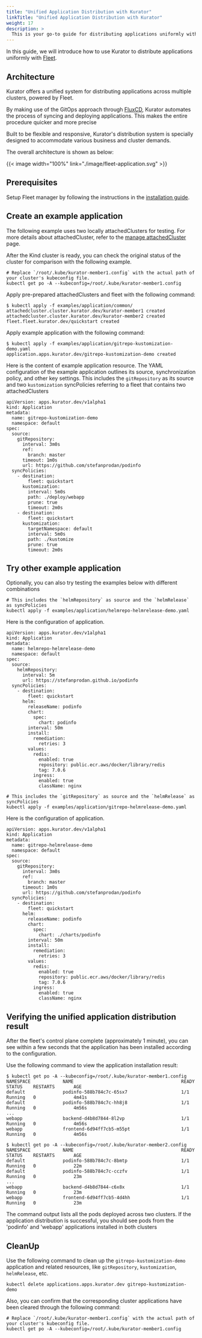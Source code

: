 ```yaml
---
title: "Unified Application Distribution with Kurator"
linkTitle: "Unified Application Distribution with Kurator"
weight: 17
description: >
  This is your go-to guide for distributing applications uniformly with Kurator.
---
```


In this guide, we will introduce how to use Kurator to distribute applications uniformly with [Fleet](https://kurator.dev/docs/references/fleet-api/#fleet).

## Architecture

Kurator offers a unified system for distributing applications across multiple clusters, powered by Fleet.

By making use of the GitOps approach through [FluxCD](https://fluxcd.io/flux/), Kurator automates the process of syncing and deploying applications. This makes the entire procedure quicker and more precise

Built to be flexible and responsive, Kurator's distribution system is specially designed to accommodate various business and cluster demands.

The overall architecture is shown as below:

{{< image width="100%"
    link="./image/fleet-application.svg"
    >}}

## Prerequisites

Setup Fleet manager by following the instructions in the [installation guide](/docs/setup/install-fleet-manager).

## Create an example application

The following example uses two locally attachedClusters for testing. For more details about attachedCluster, refer to the [manage attachedCluster](/docs/fleet-manage/manage-attachedcluster) page.

After the Kind cluster is ready, you can check the original status of the cluster for comparison with the following example.

```console
# Replace `/root/.kube/kurator-member1.config` with the actual path of your cluster's kubeconfig file.
kubectl get po -A --kubeconfig=/root/.kube/kurator-member1.config
```

Apply pre-prepared attachedClusters and fleet with the following command:

```console
$ kubectl apply -f examples/application/common/
attachedcluster.cluster.kurator.dev/kurator-member1 created
attachedcluster.cluster.kurator.dev/kurator-member2 created
fleet.fleet.kurator.dev/quickstart created
```

Apply example application with the following command:

```console
$ kubectl apply -f examples/application/gitrepo-kustomization-demo.yaml
application.apps.kurator.dev/gitrepo-kustomization-demo created
```

Here is the content of example application resource.
The YAML configuration of the example application outlines its source, synchronization policy, and other key settings.
This includes the `gitRepository` as its source and two `kustomization` syncPolicies referring to a fleet that contains two attachedClusters

```console
apiVersion: apps.kurator.dev/v1alpha1
kind: Application
metadata:
  name: gitrepo-kustomization-demo
  namespace: default
spec:
  source:
    gitRepository:
      interval: 3m0s
      ref:
        branch: master
      timeout: 1m0s
      url: https://github.com/stefanprodan/podinfo
  syncPolicies:
    - destination:
        fleet: quickstart
      kustomization:
        interval: 5m0s
        path: ./deploy/webapp
        prune: true
        timeout: 2m0s
    - destination:
        fleet: quickstart
      kustomization:
        targetNamespace: default
        interval: 5m0s
        path: ./kustomize
        prune: true
        timeout: 2m0s
```

## Try other example application

Optionally, you can also try testing the examples below with different combinations

```console
# This includes the `helmRepository` as source and the `helmRelease` as syncPolicies 
kubectl apply -f examples/application/helmrepo-helmrelease-demo.yaml
```

Here is the configuration of application.

```console
apiVersion: apps.kurator.dev/v1alpha1
kind: Application
metadata:
  name: helmrepo-helmrelease-demo
  namespace: default
spec:
  source:
    helmRepository:
      interval: 5m
      url: https://stefanprodan.github.io/podinfo
  syncPolicies:
    - destination:
        fleet: quickstart
      helm:
        releaseName: podinfo
        chart:
          spec:
            chart: podinfo
        interval: 50m
        install:
          remediation:
            retries: 3
        values:
          redis:
            enabled: true
            repository: public.ecr.aws/docker/library/redis
            tag: 7.0.6
          ingress:
            enabled: true
            className: nginx
```

```console
# This includes the `gitRepository` as source and the `helmRelease` as syncPolicies 
kubectl apply -f examples/application/gitrepo-helmrelease-demo.yaml
```

Here is the configuration of application.

```console
apiVersion: apps.kurator.dev/v1alpha1
kind: Application
metadata:
  name: gitrepo-helmrelease-demo
  namespace: default
spec:
  source:
    gitRepository:
      interval: 3m0s
      ref:
        branch: master
      timeout: 1m0s
      url: https://github.com/stefanprodan/podinfo
  syncPolicies:
    - destination:
        fleet: quickstart
      helm:
        releaseName: podinfo
        chart:
          spec:
            chart: ./charts/podinfo
        interval: 50m
        install:
          remediation:
            retries: 3
        values:
          redis:
            enabled: true
            repository: public.ecr.aws/docker/library/redis
            tag: 7.0.6
          ingress:
            enabled: true
            className: nginx
```


## Verifying the unified application distribution result

After the fleet's control plane complete (approximately 1 minute), 
you can see within a few seconds that the application has been installed according to the configuration.

Use the following command to view the application installation result:

```console
$ kubectl get po -A --kubeconfig=/root/.kube/kurator-member1.config
NAMESPACE            NAME                                        READY   STATUS    RESTARTS       AGE
default              podinfo-588b784c7c-65sx7                    1/1     Running   0              4m41s
default              podinfo-588b784c7c-hh8j8                    1/1     Running   0              4m56s
...
webapp               backend-d4b8d7844-8l2vp                     1/1     Running   0              4m56s
webapp               frontend-6d94ff7cb5-m55pt                   1/1     Running   0              4m56s

$ kubectl get po -A --kubeconfig=/root/.kube/kurator-member2.config
NAMESPACE            NAME                                        READY   STATUS    RESTARTS       AGE
default              podinfo-588b784c7c-8bmtp                    1/1     Running   0              22m
default              podinfo-588b784c7c-cczfv                    1/1     Running   0              23m
...
webapp               backend-d4b8d7844-c6x8x                     1/1     Running   0              23m
webapp               frontend-6d94ff7cb5-4d4hh                   1/1     Running   0              23m
```

The command output lists all the pods deployed across two clusters. 
If the application distribution is successful, you should see pods from the 'podinfo' and 'webapp' applications installed in both clusters

## CleanUp

Use the following command to clean up the `gitrepo-kustomization-demo` application and related resources, like `gitRepository`, `kustomization`, `helmRelease`, etc.

```console
kubectl delete applications.apps.kurator.dev gitrepo-kustomization-demo
```

Also, you can confirm that the corresponding cluster applications have been cleared through the following command:

```console
# Replace `/root/.kube/kurator-member1.config` with the actual path of your cluster's kubeconfig file.
kubectl get po -A --kubeconfig=/root/.kube/kurator-member1.config
```

